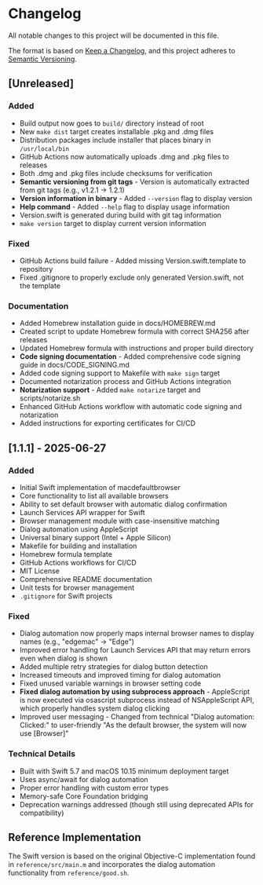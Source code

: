 # Changelog

All notable changes to this project will be documented in this file.

The format is based on [Keep a Changelog](https://keepachangelog.com/en/1.0.0/), and this project adheres to [Semantic Versioning](https://semver.org/spec/v2.0.0.html).

## [Unreleased]

### Added
- Build output now goes to `build/` directory instead of root
- New `make dist` target creates installable .pkg and .dmg files
- Distribution packages include installer that places binary in `/usr/local/bin`
- GitHub Actions now automatically uploads .dmg and .pkg files to releases
- Both .dmg and .pkg files include checksums for verification
- **Semantic versioning from git tags** - Version is automatically extracted from git tags (e.g., v1.2.1 → 1.2.1)
- **Version information in binary** - Added `--version` flag to display version
- **Help command** - Added `--help` flag to display usage information
- Version.swift is generated during build with git tag information
- `make version` target to display current version information

### Fixed
- GitHub Actions build failure - Added missing Version.swift.template to repository
- Fixed .gitignore to properly exclude only generated Version.swift, not the template

### Documentation
- Added Homebrew installation guide in docs/HOMEBREW.md
- Created script to update Homebrew formula with correct SHA256 after releases
- Updated Homebrew formula with instructions and proper build directory
- **Code signing documentation** - Added comprehensive code signing guide in docs/CODE_SIGNING.md
- Added code signing support to Makefile with `make sign` target
- Documented notarization process and GitHub Actions integration
- **Notarization support** - Added `make notarize` target and scripts/notarize.sh
- Enhanced GitHub Actions workflow with automatic code signing and notarization
- Added instructions for exporting certificates for CI/CD

## [1.1.1] - 2025-06-27


### Added

- Initial Swift implementation of macdefaultbrowser
- Core functionality to list all available browsers
- Ability to set default browser with automatic dialog confirmation
- Launch Services API wrapper for Swift
- Browser management module with case-insensitive matching
- Dialog automation using AppleScript
- Universal binary support (Intel + Apple Silicon)
- Makefile for building and installation
- Homebrew formula template
- GitHub Actions workflows for CI/CD
- MIT License
- Comprehensive README documentation
- Unit tests for browser management
- `.gitignore` for Swift projects

### Fixed

- Dialog automation now properly maps internal browser names to display names (e.g., "edgemac" → "Edge")
- Improved error handling for Launch Services API that may return errors even when dialog is shown
- Added multiple retry strategies for dialog button detection
- Increased timeouts and improved timing for dialog automation
- Fixed unused variable warnings in browser setting code
- **Fixed dialog automation by using subprocess approach** - AppleScript is now executed via osascript subprocess instead of NSAppleScript API, which properly handles system dialog clicking
- Improved user messaging - Changed from technical "Dialog automation: Clicked:" to user-friendly "As the default browser, the system will now use [Browser]"

### Technical Details

- Built with Swift 5.7 and macOS 10.15 minimum deployment target
- Uses async/await for dialog automation
- Proper error handling with custom error types
- Memory-safe Core Foundation bridging
- Deprecation warnings addressed (though still using deprecated APIs for compatibility)

## Reference Implementation

The Swift version is based on the original Objective-C implementation found in `reference/src/main.m` and incorporates the dialog automation functionality from `reference/good.sh`.
